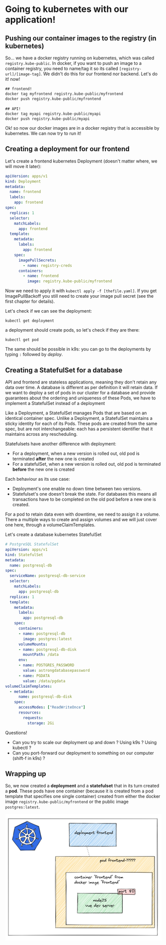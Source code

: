 # Going to kubernetes with our application!

## Pushing our container images to the registry (in kubernetes)

So... we have a docker registry running on kubernetes, which was called `registry.kube-public`. In docker, if you want to push an image to a container registry, you need to name/tag it so its called `[registry-url]/[image-tag]`. We didn't do this for our frontend nor backend. Let's do it! now!

```shell
## frontend!
docker tag myfrontend registry.kube-public/myfrontend
docker push registry.kube-public/myfrontend

## API!
docker tag myapi registry.kube-public/myapi
docker push registry.kube-public/myapi
```

Ok! so now our docker images are in a docker registry that is accessible by kubernetes. We can now try to run it!

## Creating a deployment for our frontend

Let's create a frontend kubernetes Deployment (doesn't matter where, we will move it later):

```yaml
apiVersion: apps/v1
kind: Deployment
metadata:
  name: frontend
  labels:
    app: frontend
spec:
  replicas: 1
  selector:
    matchLabels:
      app: frontend
  template:
    metadata:
      labels:
        app: frontend
    spec:
      imagePullSecrets:
        - name: registry-creds
      containers:
        - name: frontend
          image: registry.kube-public/myfrontend
```

Now we need to apply it with `kubectl apply -f [thefile.yaml]`. If you get ImagePullBackoff you still need to create your image pull secret (see the first chapter for details).



Let's check if we can see the deployment:

```shell
kubectl get deployment
```

a deployment should create pods, so let's check if they are there:

```shell
kubectl get pod
```

The same should be possible in k9s: you can go to the deployments by typing `:` followed by *deploy*.

## Creating a StatefulSet for a database

API and frontend are stateless applications, meaning they don't retain any data over time. A database is different as per definition it will retain data. If we want to deploy a set of pods in our cluster for a database and provide guarantees about the ordering and uniqueness of these Pods, we have to implement a StatefulSet instead of a deployment

Like a Deployment, a StatefulSet manages Pods that are based on an identical container spec. Unlike a Deployment, a StatefulSet maintains a sticky identity for each of its Pods. These pods are created from the same spec, but are not interchangeable: each has a persistent identifier that it maintains across any rescheduling.

Statefulsets have another difference with deployment: 
- For a deployment, when a new version is rolled out, old pod is terminated **after** the new one is created
- For a statefulSet, when a new version is rolled out, old pod is terminated **before** the new one is created

Each behaviour as its use case: 
- Deployment's one enable no down time between two versions.
- Statefulset's one doesn't break the state. For databases this means all transactions have to be completed on the old pod before a new one is created.

For a pod to retain data even with downtime, we need to assign it a volume. There a multiple ways to create and assign volumes and we will just cover one here, through a volumeClaimTemplates.

Let's create a database kubernetes StatefulSet
```yaml
# PostgreSQL StatefulSet
apiVersion: apps/v1
kind: StatefulSet
metadata:
  name: postgresql-db
spec:
  serviceName: postgresql-db-service
  selector:
    matchLabels:
      app: postgresql-db
  replicas: 1
  template:
    metadata:
      labels:
        app: postgresql-db
    spec:
      containers:
      - name: postgresql-db
        image: postgres:latest
      volumeMounts:
      - name: postgresql-db-disk
        mountPath: /data
      env:
      - name: POSTGRES_PASSWORD
        value: astrongdatabasepassword
      - name: PGDATA
        value: /data/pgdata
volumeClaimTemplates:
  - metadata:
      name: postgresql-db-disk
    spec:
      accessModes: ["ReadWriteOnce"]
      resources:
        requests:
          storage: 2Gi
```

Questions!

* Can you try to scale our deployment up and down ? Using k9s ? Using kubectl ?
* Can you port-forward our deployment to something on our computer (shift-f in k9s) ?



## Wrapping up

So, we now created a **deployment** and a **statefulset** that in its turn created a **pod**. These pods have one container (because it is created from a pod template that specifies one single container) created from either the docker image `registry.kube-public/myfrontend` or the public image `postgres:latest`.

![frontend-deployment](../imgs/frontend-deployment.png)

